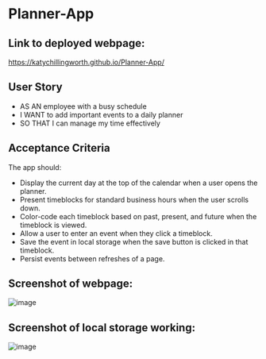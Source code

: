 # Planner-App

## Link to deployed webpage: 
https://katychillingworth.github.io/Planner-App/

## User Story
* AS AN employee with a busy schedule
* I WANT to add important events to a daily planner
* SO THAT I can manage my time effectively

## Acceptance Criteria
The app should:
* Display the current day at the top of the calendar when a user opens the planner.
* Present timeblocks for standard business hours when the user scrolls down.
* Color-code each timeblock based on past, present, and future when the timeblock is viewed.
* Allow a user to enter an event when they click a timeblock.
* Save the event in local storage when the save button is clicked in that timeblock.
* Persist events between refreshes of a page.

## Screenshot of webpage:
![image](https://user-images.githubusercontent.com/118372821/216161652-07b47a5a-32d8-4a70-82ca-6619c4e99f6b.png)

## Screenshot of local storage working:
![image](https://user-images.githubusercontent.com/118372821/216162104-cb665a68-f1d5-4517-9fc5-849add63b488.png)
